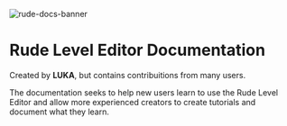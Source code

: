 
![rude-docs-banner](https://github.com/coolboi21/Rude-Docs/assets/73313667/7af41e27-ef80-4bd4-a2b6-6914c44d0700)

# Rude Level Editor Documentation
Created by **LUKA**, but contains contribuitions from many users.

The documentation seeks to help new users learn to use the Rude Level Editor and allow more experienced creators to create tutorials and document what they learn.

